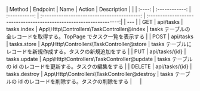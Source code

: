 | Method |    Endpoint    |     Name      |                   Action                    |                             Description                     |          |
| :----: | :------------: | :-----------: | :-----------------------------------------: | :------------------------------------------------------------------:| | --- |
|  GET   |   api/tasks    |  tasks.index  |  App\Http\Controllers\TaskController@index  | tasks テーブルの全レコードを取得する。TopPage でタスク一覧を表示する |
|  POST  |   api/tasks    |  tasks.store  |  App\Http\Controllers\TaskController@store  |    tasks テーブルにレコードを新規作成する。タスクの新規追加をする    |
|  PUT   | api/tasks/{id} | tasks.update  | App\Http\Controllers\TaskController@update  |     tasks テーブルの id のレコードを更新する。タスクの編集をする     |
| DELETE | api/tasks/{id} | tasks.destroy | App\Http\Controllers\TaskController@destroy |     tasks テーブルの id のレコードを削除する。タスクの削除をする     | 　  |
